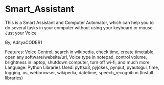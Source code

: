 # Smart_Assistant
This is a Smart Assistant and Computer Automator, which can help you to do several tasks in your computer without using your keyboard or mouse. Just your Voice

By, AdityaCODER1

Features: Voice Control, search in wikipedia, check time, create timetable, open any software/website/url, Voice type in notepad, control volume, brightness in laptop, shutdown computer, turn off wi-fi, and much more
Language: Python
Libraries Used: pyttsx3, pyjokes, pynput, pyautogui, time, logging, os, webbrowser, wikipedia, datetime, speech_recognition (Install libraries)

